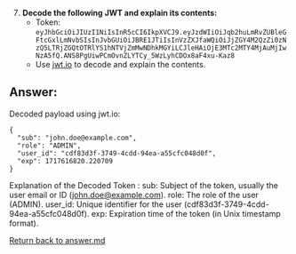 
7. **Decode the following JWT and explain its contents:**
   - Token: `eyJhbGciOiJIUzI1NiIsInR5cCI6IkpXVCJ9.eyJzdWIiOiJqb2huLmRvZUBleGFtcGxlLmNvbSIsInJvbGUiOiJBRE1JTiIsInVzZXJfaWQiOiJjZGY4M2QzZi0zNzQ5LTRjZGQtOTRlYS1hNTVjZmMwNDhkMGYiLCJleHAiOjE3MTc2MTY4MjAuMjIwNzA5fQ.ANS8PgUiwPCmOvnZLYTCy_5WzLyhCDOx8aF4xu-Kaz8`
   - Use [jwt.io](https://jwt.io/) to decode and explain the contents.

## Answer:
Decoded payload using jwt.io:
```
{
  "sub": "john.doe@example.com",
  "role": "ADMIN",
  "user_id": "cdf83d3f-3749-4cdd-94ea-a55cfc048d0f",
  "exp": 1717616820.220709
}
```

Explanation of the Decoded Token :
sub: Subject of the token, usually the user email or ID (john.doe@example.com).
role: The role of the user (ADMIN).
user_id: Unique identifier for the user (cdf83d3f-3749-4cdd-94ea-a55cfc048d0f).
exp: Expiration time of the token (in Unix timestamp format).

   [Return back to answer.md](/answer.md)